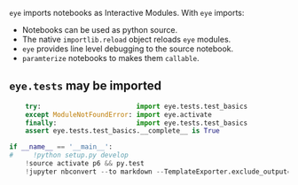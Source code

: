 
`eye` imports notebooks as Interactive Modules.  With `eye` imports:

* Notebooks can be used as python source.
* The native `importlib.reload` object reloads `eye` modules.
* `eye` provides line level debugging to the source notebook.
* `paramterize` notebooks to makes them `callable`.

## `eye.tests` may be imported


```python
    try:                        import eye.tests.test_basics
    except ModuleNotFoundError: import eye.activate
    finally:                    import eye.tests.test_basics
    assert eye.tests.test_basics.__complete__ is True
```


```python
if __name__ == '__main__':
#     !python setup.py develop
    !source activate p6 && py.test
    !jupyter nbconvert --to markdown --TemplateExporter.exclude_output=True readme.ipynb
```
